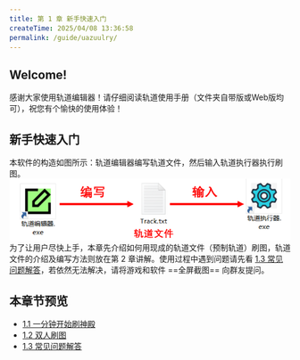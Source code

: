 ```yaml
---
title: 第 1 章 新手快速入门
createTime: 2025/04/08 13:36:58
permalink: /guide/uazuulry/
---
```


## Welcome!

感谢大家使用轨道编辑器！请仔细阅读轨道使用手册（文件夹自带版或Web版均可），祝您有个愉快的使用体验！

## 新手快速入门
本软件的构造如图所示：轨道编辑器编写轨道文件，然后输入轨道执行器执行刷图。
![](./picture/1.0.0.1.png)<br>
为了让用户尽快上手，本章先介绍如何用现成的轨道文件（预制轨道）刷图，轨道文件的介绍及编写方法则放在第 2 章讲解。使用过程中遇到问题请先看 [1.3 常见问题解答](1.3.md)，若依然无法解决，请将游戏和软件 ==全屏截图== 向群友提问。

## 本章节预览

- [1.1 一分钟开始刷神殿](1.1.md)
- [1.2 双人刷图](1.2.md)
- [1.3 常见问题解答](1.3.md)
